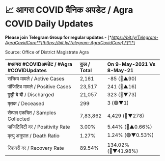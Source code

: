 # 📈 आगरा COVID दैनिक अपडेट / Agra COVID Daily Updates

**Please join Telegram Group for regular updates -** [**https://bit.ly/Telegram-AgraCovidCare**](https://bit.ly/Telegram-AgraCovidCare)\*\*\*\*

Source: Office of District Magistrate Agra

| \#**आगरा \#COVIDअपडेट / \#Agra \#COVIDUpdates** | कुल / **Total** | **On 9-May-2021 Vs 8-May-21** |
| :--- | :--- | :--- |
| सक्रिय मामले / Active Cases | 2,161 | -85 \(🔴▲90\) |
| पॉजिटिव मामले / Positive Cases | 23,517 | 241 \(🔴▲16\) |
| छुट्टी दे दी / Discharged | 21,057 | 323 \(🔴▼73\) |
| मृतक / Deceased | 299 | 3 \(🟢▼1\) |
| सैम्पल एकत्रित / Samples Collected | 7,83,862 | 4,429 \(🔴▼278\) |
| पाजिटिविटी दर / Positivity Rate | 3.00% | 5.44% \(🔴▲0.66%\) |
| मृत्यु अनुपात / Death Ratio | 1.27% | 1.24% \(🟢▼0.53%\) |
| रिकवरी दर / Recovery Rate | 89.54% | 134.02% \(🔴▼41.98%\) |

